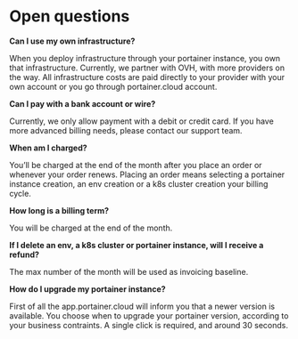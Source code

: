 # Open questions

**Can I use my own infrastructure?**

When you deploy infrastructure through your portainer instance, you own that infrastructure. Currently, we partner with OVH, with more providers on the way. All infrastructure costs are paid directly to your provider with your own account or you go through portainer.cloud account.

**Can I pay with a bank account or wire?**

Currently, we only allow payment with a debit or credit card. If you have more advanced billing needs, please contact our support team.

**When am I charged?**

You’ll be charged at the end of the month after you place an order or whenever your order renews. Placing an order means selecting a portainer instance creation, an env creation or a k8s cluster creation your billing cycle.

**How long is a billing term?**

You will be charged at the end of the month.&#x20;

**If I delete an env, a k8s cluster or portainer instance, will I receive a refund?**

The max number of the month will be used as invoicing baseline.

**How do I upgrade my portainer instance?**

First of all the app.portainer.cloud will inform you that a newer version is available. You choose when to upgrade your portainer version, according to your business contraints. A single click is required, and around 30 seconds.



&#x20;
